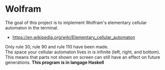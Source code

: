 # Wolfram
The goal of this project is to implement Wolfram's elementary cellular automaton in the terminal.  
- https://en.wikipedia.org/wiki/Elementary_cellular_automaton  

Only rule 30, rule 90 and rule 110 have been made.  
The space your cellular automaton lives in is infinite (left, right, and bottom).  
This means that parts not shown on screen can still have an effect on future generations.
**This program is in langage Haskell**
